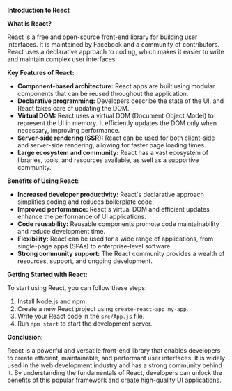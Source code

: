 **Introduction to React**

**What is React?**

React is a free and open-source front-end library for building user interfaces. It is maintained by Facebook and a community of contributors. React uses a declarative approach to coding, which makes it easier to write and maintain complex user interfaces.

**Key Features of React:**

* **Component-based architecture:** React apps are built using modular components that can be reused throughout the application.
* **Declarative programming:** Developers describe the state of the UI, and React takes care of updating the DOM.
* **Virtual DOM:** React uses a virtual DOM (Document Object Model) to represent the UI in memory. It efficiently updates the DOM only when necessary, improving performance.
* **Server-side rendering (SSR):** React can be used for both client-side and server-side rendering, allowing for faster page loading times.
* **Large ecosystem and community:** React has a vast ecosystem of libraries, tools, and resources available, as well as a supportive community.

**Benefits of Using React:**

* **Increased developer productivity:** React's declarative approach simplifies coding and reduces boilerplate code.
* **Improved performance:** React's virtual DOM and efficient updates enhance the performance of UI applications.
* **Code reusability:** Reusable components promote code maintainability and reduce development time.
* **Flexibility:** React can be used for a wide range of applications, from single-page apps (SPAs) to enterprise-level software.
* **Strong community support:** The React community provides a wealth of resources, support, and ongoing development.

**Getting Started with React:**

To start using React, you can follow these steps:

1. Install Node.js and npm.
2. Create a new React project using `create-react-app my-app`.
3. Write your React code in the `src/App.js` file.
4. Run `npm start` to start the development server.

**Conclusion:**

React is a powerful and versatile front-end library that enables developers to create efficient, maintainable, and performant user interfaces. It is widely used in the web development industry and has a strong community behind it. By understanding the fundamentals of React, developers can unlock the benefits of this popular framework and create high-quality UI applications.

